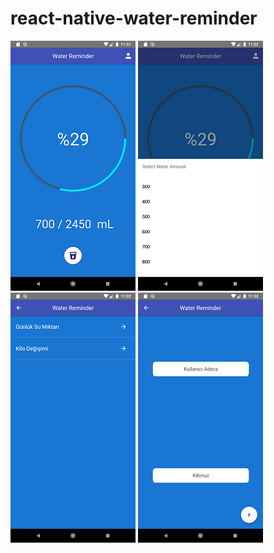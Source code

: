 # react-native-water-reminder
![image](home.png)  ![image](takewater.png)  ![image](change.png)  ![image](information.png)

